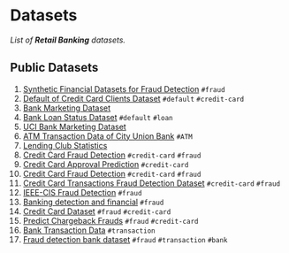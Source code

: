 # Datasets

_List of __Retail Banking__ datasets._

## Public Datasets

1. [Synthetic Financial Datasets for Fraud Detection](https://www.kaggle.com/ealaxi/paysim1) `#fraud`
1. [Default of Credit Card Clients Dataset](https://www.kaggle.com/uciml/default-of-credit-card-clients-dataset) `#default` `#credit-card`
1. [Bank Marketing Dataset](https://www.kaggle.com/janiobachmann/bank-marketing-dataset)
1. [Bank Loan Status Dataset](https://www.kaggle.com/zaurbegiev/my-dataset) `#default` `#loan`
1. [UCI Bank Marketing Dataset](https://www.kaggle.com/bletchley/bank-marketing/data)
1. [ATM Transaction Data of City Union Bank](https://www.kaggle.com/nitsbat/atm-transaction-data-of-city-bank) `#ATM`
1. [Lending Club Statistics](https://www.lendingclub.com/info/download-data.action)
1. [Credit Card Fraud Detection](https://www.kaggle.com/mlg-ulb/creditcardfraud) `#credit-card` `#fraud`
1. [Credit Card Approval Prediction](https://www.kaggle.com/rikdifos/credit-card-approval-prediction) `#credit-card`
1. [Credit Card Fraud Detection](https://www.kaggle.com/mishra5001/credit-card) `#credit-card` `#fraud`
1. [Credit Card Transactions Fraud Detection Dataset](https://www.kaggle.com/kartik2112/fraud-detection?select=fraudTrain.csv) `#credit-card` `#fraud`
1. [IEEE-CIS Fraud Detection](https://www.kaggle.com/niangmohamed/ieeecis-fraud-detection?select=train_transaction.csv) `#fraud`
1. [Banking detection and financial](https://www.kaggle.com/iabhishekbhardwaj/fraud-detection) `#fraud`
1. [Credit Card Dataset](https://data.world/vlad/credit-card-fraud-detection) `#fraud` `#credit-card`
1. [Predict Chargeback Frauds](https://www.kaggle.com/dmirandaalves/predict-chargeback-frauds-payment) `#fraud` `#credit-card`
1. [Bank Transaction Data](https://www.kaggle.com/apoorvwatsky/bank-transaction-data) `#transaction`
1. [Fraud detection bank dataset](https://www.kaggle.com/volodymyrgavrysh/fraud-detection-bank-dataset-20k-records-binary) `#fraud` `#transaction` `#bank`
